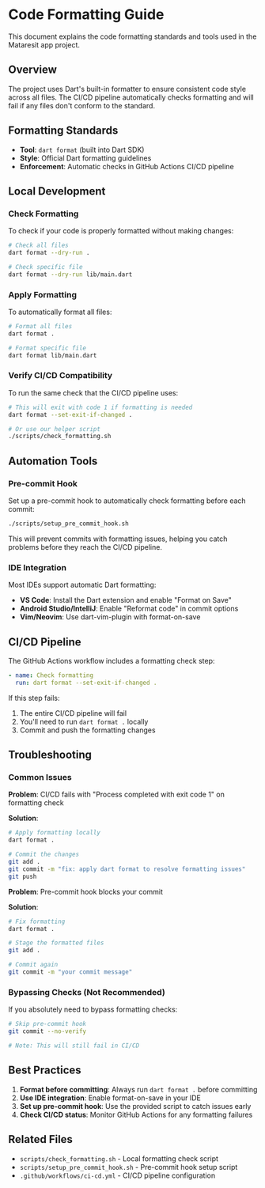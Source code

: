 # Code Formatting Guide

This document explains the code formatting standards and tools used in the Mataresit app project.

## Overview

The project uses Dart's built-in formatter to ensure consistent code style across all files. The CI/CD pipeline automatically checks formatting and will fail if any files don't conform to the standard.

## Formatting Standards

- **Tool**: `dart format` (built into Dart SDK)
- **Style**: Official Dart formatting guidelines
- **Enforcement**: Automatic checks in GitHub Actions CI/CD pipeline

## Local Development

### Check Formatting

To check if your code is properly formatted without making changes:

```bash
# Check all files
dart format --dry-run .

# Check specific file
dart format --dry-run lib/main.dart
```

### Apply Formatting

To automatically format all files:

```bash
# Format all files
dart format .

# Format specific file
dart format lib/main.dart
```

### Verify CI/CD Compatibility

To run the same check that the CI/CD pipeline uses:

```bash
# This will exit with code 1 if formatting is needed
dart format --set-exit-if-changed .

# Or use our helper script
./scripts/check_formatting.sh
```

## Automation Tools

### Pre-commit Hook

Set up a pre-commit hook to automatically check formatting before each commit:

```bash
./scripts/setup_pre_commit_hook.sh
```

This will prevent commits with formatting issues, helping you catch problems before they reach the CI/CD pipeline.

### IDE Integration

Most IDEs support automatic Dart formatting:

- **VS Code**: Install the Dart extension and enable "Format on Save"
- **Android Studio/IntelliJ**: Enable "Reformat code" in commit options
- **Vim/Neovim**: Use dart-vim-plugin with format-on-save

## CI/CD Pipeline

The GitHub Actions workflow includes a formatting check step:

```yaml
- name: Check formatting
  run: dart format --set-exit-if-changed .
```

If this step fails:
1. The entire CI/CD pipeline will fail
2. You'll need to run `dart format .` locally
3. Commit and push the formatting changes

## Troubleshooting

### Common Issues

**Problem**: CI/CD fails with "Process completed with exit code 1" on formatting check

**Solution**: 
```bash
# Apply formatting locally
dart format .

# Commit the changes
git add .
git commit -m "fix: apply dart format to resolve formatting issues"
git push
```

**Problem**: Pre-commit hook blocks your commit

**Solution**:
```bash
# Fix formatting
dart format .

# Stage the formatted files
git add .

# Commit again
git commit -m "your commit message"
```

### Bypassing Checks (Not Recommended)

If you absolutely need to bypass formatting checks:

```bash
# Skip pre-commit hook
git commit --no-verify

# Note: This will still fail in CI/CD
```

## Best Practices

1. **Format before committing**: Always run `dart format .` before committing
2. **Use IDE integration**: Enable format-on-save in your IDE
3. **Set up pre-commit hook**: Use the provided script to catch issues early
4. **Check CI/CD status**: Monitor GitHub Actions for any formatting failures

## Related Files

- `scripts/check_formatting.sh` - Local formatting check script
- `scripts/setup_pre_commit_hook.sh` - Pre-commit hook setup script
- `.github/workflows/ci-cd.yml` - CI/CD pipeline configuration
